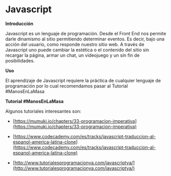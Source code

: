 # Javascript

__Introducción__

Javascript es un lenguaje de programación. Desde el Front End nos permite darle dinamismo al sitio permitiendo determinar eventos. Es decir, bajo una acción del usuario, como responde nuestro sitio web. A través de Javascript uno puede cambiar la estética o el contenido del sitio sin recargar la página, armar un chat, un videojuego y un sin fin de posibilidades.

__Uso__

El aprendizaje de Javascript requiere la práctica de cualquier lenguaje de programación por lo cual recomendamos pasar al Tutorial #ManosEnLaMasa

__Tutorial #ManosEnLaMasa__

Algunos tutoriales interesantes son:

* [https://mumuki.io/chapters/33-programacion-imperativa](https://mumuki.io/chapters/33-programacion-imperativa)

* [https://www.codecademy.com/es/tracks/javascript-traduccion-al-espanol-america-latina-clone](https://www.codecademy.com/es/tracks/javascript-traduccion-al-espanol-america-latina-clone)

* [http://www.tutorialesprogramacionya.com/javascriptya/](http://www.tutorialesprogramacionya.com/javascriptya/)
